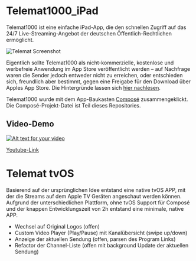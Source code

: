 # Telemat1000_iPad

Telemat1000 ist eine einfache iPad-App, die den schnellen Zugriff auf das 24/7 Live-Streaming-Angebot der deutschen Öffentlich-Rechtlichen ermöglicht. 

![Telemat Screenshot](telemat-main.jpg)

Eigentlich sollte Telemat1000 als nicht-kommerzielle, kostenlose und werbefreie Anwendung im App Store veröffentlicht werden – auf Nachfrage waren die Sender jedoch entweder nicht zu erreichen, oder entschieden sich, freundlich aber bestimmt, gegen eine Freigabe für den Download über Apples App Store. Die Hintergründe lassen sich [hier nachlesen](http://www.iphone-ticker.de/sender-sagen-nein-keine-kostenlose-fernseh-app-fuer-euch-90140/). 

Telemat1000 wurde mit dem App-Baukasten [Composé](http://xn--getcompos-j4a.com/) zusammengeklickt. Die Composé-Projekt-Datei ist Teil dieses Repositories.

## Video-Demo

[![Alt text for your video](http://img.youtube.com/vi/_oQRx7CDY3A/0.jpg)](http://www.youtube.com/watch?v=_oQRx7CDY3A)

[Youtube-Link](http://www.youtube.com/watch?v=_oQRx7CDY3A)

# Telemat tvOS

Basierend auf der ursprünglichen Idee entstand eine native tvOS APP, mit der die Streams auf dem Apple TV Geräten angeschaut werden können. Aufgrund der unterschiedlichen Plattform, ohne tvOS Support für Composé und der knappen Entwicklungszeit von 2h entstand eine minimale, native APP.

- Wechsel auf Original Logos (offen)
- Custom Video Player (Play/Pause) mit Kanalübersicht (swipe up/down)
- Anzeige der aktuellen Sendung (offen, parsen des Program Links)
- Refactor der Channel-Liste (offen mit background Update der aktuellen Sendung)
